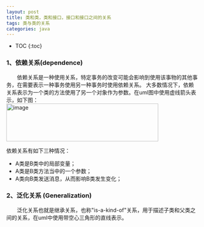 ```yaml
---
layout: post
title: 类和类，类和接口，接口和接口之间的关系
tags: 类与类的关系
categories: java
---     
```


* TOC
{:toc}  

### 1、依赖关系(dependence)  
　　依赖关系是一种使用关系，特定事务的改变可能会影响到使用该事物的其他事务，在需要表示一种事务使用另一种事务时使用依赖关系。
大多数情况下，依赖关系表示为一个类的方法使用了另一个对象作为参数。在uml图中使用虚线箭头表示，如下图：      
<img src="https://zy123a.github.io/zy-blog/images/java/依赖.png" width="400" height="100" alt="image"/>    
 
依赖关系有如下三种情况：  
* A类是B类中的局部变量；   
* A类是B类方法当中的一个参数；    
* A类向B类发送消息，从而影响B类发生变化；    

### 2、泛化关系 (Generalization)  
　　泛化关系也就是继承关系，也称"is-a-kind-of"关系，用于描述子类和父类之间的关系，在uml中使用带空心三角形的直线表示。  


